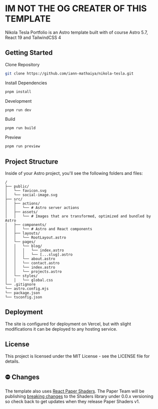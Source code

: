 IM NOT THE OG CREATER OF THIS TEMPLATE
======================

Nikola Tesla Portfolio is an Astro template built with of course Astro 5.7,
React 19 and TailwindCSS 4


Getting Started
---------------

Clone Repository

~~~~~~~~~~~~~~~~~~~~~~~~~~~~~~~~~~~~~~~~~~~~~~~~~~~~~~~~~~~~~~~~~~~~~~~~~~~~~ sh
git clone https://github.com/iann-mathaiya/nikola-tesla.git
~~~~~~~~~~~~~~~~~~~~~~~~~~~~~~~~~~~~~~~~~~~~~~~~~~~~~~~~~~~~~~~~~~~~~~~~~~~~~~~~

Install Dependencies

~~~~~~~~~~~~~~~~~~~~~~~~~~~~~~~~~~~~~~~~~~~~~~~~~~~~~~~~~~~~~~~~~~~~~~~~~~~~~ sh
pnpm install
~~~~~~~~~~~~~~~~~~~~~~~~~~~~~~~~~~~~~~~~~~~~~~~~~~~~~~~~~~~~~~~~~~~~~~~~~~~~~~~~

Development

~~~~~~~~~~~~~~~~~~~~~~~~~~~~~~~~~~~~~~~~~~~~~~~~~~~~~~~~~~~~~~~~~~~~~~~~~~~~~ sh
pnpm run dev
~~~~~~~~~~~~~~~~~~~~~~~~~~~~~~~~~~~~~~~~~~~~~~~~~~~~~~~~~~~~~~~~~~~~~~~~~~~~~~~~

Build

~~~~~~~~~~~~~~~~~~~~~~~~~~~~~~~~~~~~~~~~~~~~~~~~~~~~~~~~~~~~~~~~~~~~~~~~~~~~~ sh
pnpm run build
~~~~~~~~~~~~~~~~~~~~~~~~~~~~~~~~~~~~~~~~~~~~~~~~~~~~~~~~~~~~~~~~~~~~~~~~~~~~~~~~

Preview

~~~~~~~~~~~~~~~~~~~~~~~~~~~~~~~~~~~~~~~~~~~~~~~~~~~~~~~~~~~~~~~~~~~~~~~~~~~~~ sh
pnpm run preview
~~~~~~~~~~~~~~~~~~~~~~~~~~~~~~~~~~~~~~~~~~~~~~~~~~~~~~~~~~~~~~~~~~~~~~~~~~~~~~~~

Project Structure
-----------------

Inside of your Astro project, you'll see the following folders and files:

~~~~~~~~~~~~~~~~~~~~~~~~~~~~~~~~~~~~~~~~~~~~~~~~~~~~~~~~~~~~~~~~~~~~~~~~~~~ text
/
├── public/
│   └── favicon.svg
│   └── social-image.svg
├── src/
│   ├── actions/
│   │   └── # Astro server actions
│   ├── assets/
│   │   └── # Images that are transformed, optimized and bundled by Astro 
│   ├── components/
│   │   └── # Astro and React components
│   ├── layouts/
│   │   └── RootLayout.astro
│   └── pages/
│   │   └── blog/
│   │   │   └── index.astro
│   │   │   └── [...slug].astro
│   │   └── about.astro
│   │   └── contact.astro
│   │   └── index.astro
│   │   └── projects.astro
│   └── styles/
│   │   └── global.css
└── .gitignore
└── astro.config.mjs
└── package.json
└── tsconfig.json
~~~~~~~~~~~~~~~~~~~~~~~~~~~~~~~~~~~~~~~~~~~~~~~~~~~~~~~~~~~~~~~~~~~~~~~~~~~~~~~~

Deployment
----------

The site is configured for deployment on Vercel, but with slight modifications
it can be deployed to any hosting service.

License
-------

This project is licensed under the MIT License - see the LICENSE file for
details.

⛔️ Changes
---------

The template also uses [React Paper
Shaders](https://github.com/paper-design/shaders). The Paper Team will be
publishing [breaking
changes](https://github.com/paper-design/shaders?tab=readme-ov-file#getting-started)
to the Shaders library under 0.0.x versioning so check back to get updates when
they release Paper Shaders v1.
